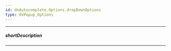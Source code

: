 ```yaml
---
id: dxAutocomplete.Options.dropDownOptions
type: dxPopup_Options
---
```

---
##### shortDescription
<!-- %shortDescription% -->

---
<!-- %fullDescription% -->

<!-- import * from 'api-reference\10 UI Components\dxDropDownEditor\1 Configuration\dropDownOptions.md' -->